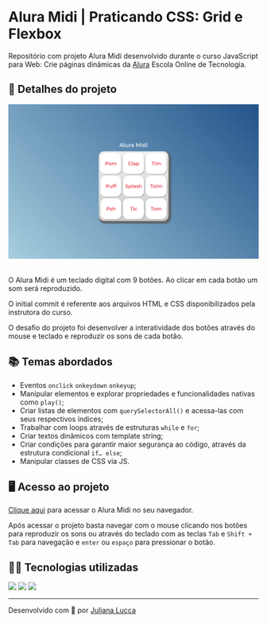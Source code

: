 # Alura Midi | Praticando CSS: Grid e Flexbox

Repositório com projeto Alura Midi desenvolvido durante o curso JavaScript para Web: Crie páginas dinâmicas da [Alura](https://www.alura.com.br/) Escola Online de Tecnologia.

## 📁 Detalhes do projeto

<div align="center">
	<img width=600px src="./images/git-aluramidi.png">
</div><br>

O Alura Midi é um teclado digital com 9 botões. Ao clicar em cada botão um som será reproduzido.

O initial commit é referente aos arquivos HTML e CSS disponibilizados pela instrutora do curso.

O desafio do projeto foi desenvolver a interatividade dos botões através do mouse e teclado e reproduzir os sons de cada botão.

## 📚 Temas abordados

* Eventos `onclick` `onkeydown` `onkeyup`;
* Manipular elementos e explorar propriedades e funcionalidades nativas como `play()`;
* Criar listas de elementos com `querySelectorAll()` e acessa-las com seus respectivos índices;
* Trabalhar com loops através de estruturas `while` e `for`;
* Criar textos dinâmicos com template string;
* Criar condições para garantir maior segurança ao código, através da estrutura condicional `if… else`;
* Manipular classes de CSS via JS.

## 🖥️ Acesso ao projeto

[Clique aqui](https://aluramidi-mu.vercel.app/) para acessar o Alura Midi no seu navegador.

Após acessar o projeto basta navegar com o mouse clicando nos botões para reproduzir os sons ou através do teclado com as teclas `Tab` e `Shift + Tab` para navegação e `enter` ou `espaço` para pressionar o botão.

## 👩‍💻 Tecnologias utilizadas

<div>
	<img src="https://img.shields.io/badge/JavaScript-F7DF1E?style=for-the-badge&logo=javascript&logoColor=black">
	<img src="https://img.shields.io/badge/CSS3-1572B6?style=for-the-badge&logo=css3&logoColor=white">
	<img src="https://img.shields.io/badge/HTML5-E34F26?style=for-the-badge&logo=html5&logoColor=white">
</div>

<hr>

Desenvolvido com 💙 por [Juliana Lucca](https://www.linkedin.com/in/julianalucca/)